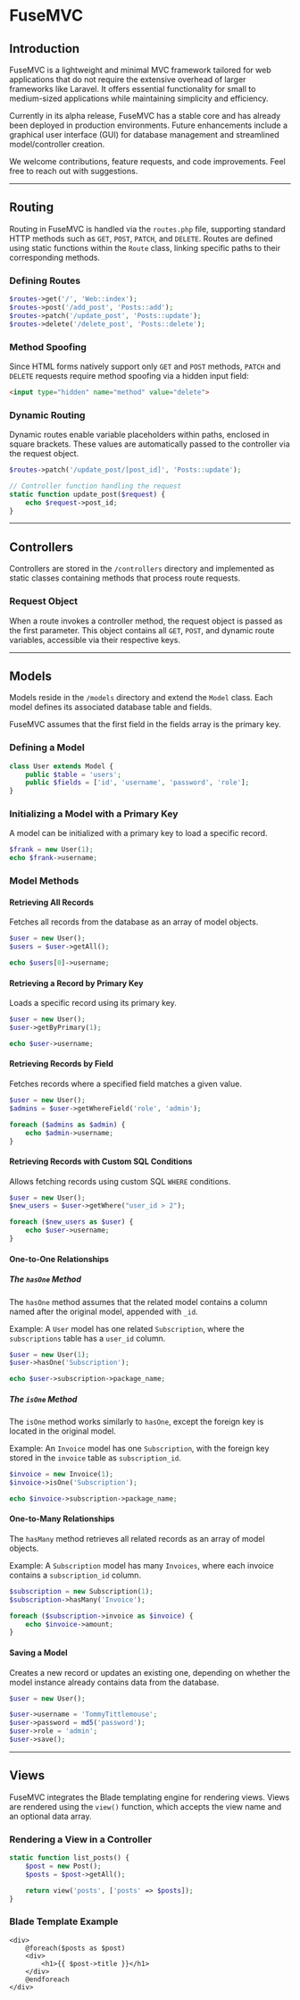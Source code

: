# FuseMVC

## Introduction

FuseMVC is a lightweight and minimal MVC framework tailored for web applications that do not require the extensive overhead of larger frameworks like Laravel. It offers essential functionality for small to medium-sized applications while maintaining simplicity and efficiency.

Currently in its alpha release, FuseMVC has a stable core and has already been deployed in production environments. Future enhancements include a graphical user interface (GUI) for database management and streamlined model/controller creation.

We welcome contributions, feature requests, and code improvements. Feel free to reach out with suggestions.

---

## Routing

Routing in FuseMVC is handled via the `routes.php` file, supporting standard HTTP methods such as `GET`, `POST`, `PATCH`, and `DELETE`. Routes are defined using static functions within the `Route` class, linking specific paths to their corresponding methods.

### Defining Routes

```php
$routes->get('/', 'Web::index');
$routes->post('/add_post', 'Posts::add');
$routes->patch('/update_post', 'Posts::update');
$routes->delete('/delete_post', 'Posts::delete');
```

### Method Spoofing

Since HTML forms natively support only `GET` and `POST` methods, `PATCH` and `DELETE` requests require method spoofing via a hidden input field:

```html
<input type="hidden" name="method" value="delete">
```

### Dynamic Routing

Dynamic routes enable variable placeholders within paths, enclosed in square brackets. These values are automatically passed to the controller via the request object.

```php
$routes->patch('/update_post/[post_id]', 'Posts::update');

// Controller function handling the request
static function update_post($request) {
    echo $request->post_id;
}
```

---

## Controllers

Controllers are stored in the `/controllers` directory and implemented as static classes containing methods that process route requests.

### Request Object

When a route invokes a controller method, the request object is passed as the first parameter. This object contains all `GET`, `POST`, and dynamic route variables, accessible via their respective keys.

---

## Models

Models reside in the `/models` directory and extend the `Model` class. Each model defines its associated database table and fields.  

FuseMVC assumes that the first field in the fields array is the primary key.

### Defining a Model

```php
class User extends Model {
    public $table = 'users';
    public $fields = ['id', 'username', 'password', 'role'];
}
```

### Initializing a Model with a Primary Key

A model can be initialized with a primary key to load a specific record.

```php
$frank = new User(1);
echo $frank->username;
```

### Model Methods

#### Retrieving All Records

Fetches all records from the database as an array of model objects.

```php
$user = new User();
$users = $user->getAll();

echo $users[0]->username;
```

#### Retrieving a Record by Primary Key

Loads a specific record using its primary key.

```php
$user = new User();
$user->getByPrimary(1);

echo $user->username;
```

#### Retrieving Records by Field

Fetches records where a specified field matches a given value.

```php
$user = new User();
$admins = $user->getWhereField('role', 'admin');

foreach ($admins as $admin) {
    echo $admin->username;
}
```

#### Retrieving Records with Custom SQL Conditions

Allows fetching records using custom SQL `WHERE` conditions.

```php
$user = new User();
$new_users = $user->getWhere("user_id > 2");

foreach ($new_users as $user) {
    echo $user->username;
}
```

#### One-to-One Relationships

##### The `hasOne` Method

The `hasOne` method assumes that the related model contains a column named after the original model, appended with `_id`.

Example: A `User` model has one related `Subscription`, where the `subscriptions` table has a `user_id` column.

```php
$user = new User(1);
$user->hasOne('Subscription');

echo $user->subscription->package_name;
```

##### The `isOne` Method

The `isOne` method works similarly to `hasOne`, except the foreign key is located in the original model.

Example: An `Invoice` model has one `Subscription`, with the foreign key stored in the `invoice` table as `subscription_id`.

```php
$invoice = new Invoice(1);
$invoice->isOne('Subscription');

echo $invoice->subscription->package_name;
```

#### One-to-Many Relationships

The `hasMany` method retrieves all related records as an array of model objects.

Example: A `Subscription` model has many `Invoices`, where each invoice contains a `subscription_id` column.

```php
$subscription = new Subscription(1);
$subscription->hasMany('Invoice');

foreach ($subscription->invoice as $invoice) {
    echo $invoice->amount;
}
```

#### Saving a Model

Creates a new record or updates an existing one, depending on whether the model instance already contains data from the database.

```php
$user = new User();

$user->username = 'TommyTittlemouse';
$user->password = md5('password');
$user->role = 'admin';
$user->save();
```

---

## Views

FuseMVC integrates the Blade templating engine for rendering views. Views are rendered using the `view()` function, which accepts the view name and an optional data array.

### Rendering a View in a Controller

```php
static function list_posts() {
    $post = new Post();
    $posts = $post->getAll();

    return view('posts', ['posts' => $posts]);
}
```

### Blade Template Example

```blade
<div>
    @foreach($posts as $post)
    <div>
        <h1>{{ $post->title }}</h1>
    </div>
    @endforeach
</div>
```

